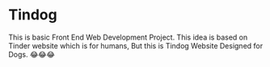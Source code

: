 # Tindog

This is basic Front End Web Development Project. This idea is based on Tinder website which is for humans, But this is Tindog Website Designed for Dogs. 😂😂😂
